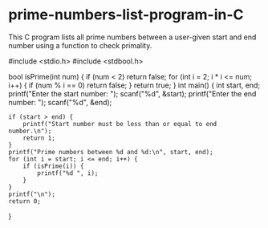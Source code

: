 # prime-numbers-list-program-in-C
This C program lists all prime numbers between a user-given start and end number using a function to check primality.


#include <stdio.h>
#include <stdbool.h>

bool isPrime(int num) {
    if (num < 2) return false;
    for (int i = 2; i * i <= num; i++) {
        if (num % i == 0) return false;
    }
    return true;
}
int main() {
    int start, end;
    printf("Enter the start number: ");
    scanf("%d", &start);
    printf("Enter the end number: ");
    scanf("%d", &end);

    if (start > end) {
        printf("Start number must be less than or equal to end number.\n");
        return 1;
    }
    printf("Prime numbers between %d and %d:\n", start, end);
    for (int i = start; i <= end; i++) {
        if (isPrime(i)) {
            printf("%d ", i);
        }
    }
    printf("\n");
    return 0;
}

